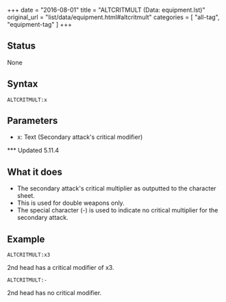 +++
date = "2016-08-01"
title = "ALTCRITMULT (Data: equipment.lst)"
original_url = "list/data/equipment.html#altcritmult"
categories = [ "all-tag", "equipment-tag" ]
+++

## Status

None

## Syntax

`ALTCRITMULT:x`

## Parameters

-   x: Text (Secondary attack's critical modifier)



<span id="altcritmult"></span> \*\*\* Updated 5.11.4

What it does
------------

-   The secondary attack's critical multiplier as outputted to the
    character sheet.
-   This is used for double weapons only.
-   The special character (-) is used to indicate no critical multiplier
    for the secondary attack.

Example
-------

`ALTCRITMULT:x3`

2nd head has a critical modifier of x3.

`ALTCRITMULT:-`

2nd head has no critical modifier.

